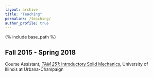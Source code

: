 ```yaml
---
layout: archive
title: "Teaching"
permalink: /teaching/
author_profile: true
---
```


{% include base_path %}
## Fall 2015 - Spring 2018 
Course Assistant, [*TAM 251*: Introductory Solid Mechanics](https://courses.engr.illinois.edu/tam251/index.html), University of Illinois at Urbana-Champaign
